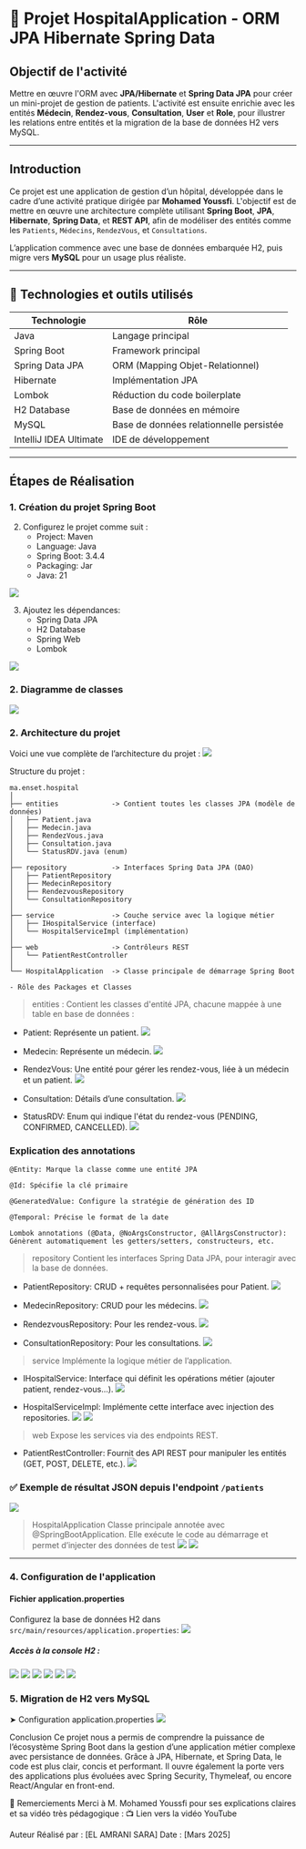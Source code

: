 # 🏥 Projet HospitalApplication - ORM JPA Hibernate Spring Data

##  Objectif de l'activité

Mettre en œuvre l'ORM avec **JPA/Hibernate** et **Spring Data JPA** pour créer un mini-projet de gestion de patients. L'activité est ensuite enrichie avec les entités **Médecin**, **Rendez-vous**, **Consultation**, **User** et **Role**, pour illustrer les relations entre entités et la migration de la base de données H2 vers MySQL.

---
## Introduction
Ce projet est une application de gestion d’un hôpital, développée dans le cadre d’une activité pratique dirigée par **Mohamed Youssfi**. L'objectif est de mettre en œuvre une architecture complète utilisant **Spring Boot**, **JPA**, **Hibernate**, **Spring Data**, et **REST API**, afin de modéliser des entités comme les `Patients`, `Médecins`, `RendezVous`, et `Consultations`.

L’application commence avec une base de données embarquée H2, puis migre vers **MySQL** pour un usage plus réaliste.

---

## 🧰 Technologies et outils utilisés

| Technologie      | Rôle |
|------------------|--|
| Java             | Langage principal |
| Spring Boot      | Framework principal |
| Spring Data JPA  | ORM (Mapping Objet-Relationnel) |
| Hibernate        | Implémentation JPA |
| Lombok           | Réduction du code boilerplate |
| H2 Database      | Base de données en mémoire  |
| MySQL            | Base de données relationnelle persistée |
| IntelliJ IDEA Ultimate | IDE de développement                     |

---

## Étapes de Réalisation

### 1. Création du projet Spring Boot

2. Configurez le projet comme suit :
    - Project: Maven
    - Language: Java
    - Spring Boot: 3.4.4
    - Packaging: Jar
    - Java: 21
   
![](src/main/captures/photo1.png)

3. Ajoutez les dépendances:
    - Spring Data JPA
    - H2 Database
    - Spring Web
    - Lombok
   
![](src/main/captures/photo2.png)

### 2. Diagramme de classes

![](src/main/captures/photo3.png)

### 2. Architecture du projet

Voici une vue complète de l’architecture du projet :
![](src/main/captures/photo4.png)

Structure du projet :

```plaintext
ma.enset.hospital
│
├── entities             -> Contient toutes les classes JPA (modèle de données)
│   ├── Patient.java
│   ├── Medecin.java
│   ├── RendezVous.java
│   ├── Consultation.java
│   └── StatusRDV.java (enum)
│
├── repository           -> Interfaces Spring Data JPA (DAO)
│   ├── PatientRepository
│   ├── MedecinRepository
│   ├── RendezvousRepository
│   └── ConsultationRepository
│
├── service              -> Couche service avec la logique métier
│   ├── IHospitalService (interface)
│   └── HospitalServiceImpl (implémentation)
│
├── web                  -> Contrôleurs REST
│   └── PatientRestController
│
└── HospitalApplication  -> Classe principale de démarrage Spring Boot
``` 
    - Rôle des Packages et Classes
> entities : 
Contient les classes d'entité JPA, chacune mappée à une table en base de données :

- Patient: Représente un patient.
  ![](src/main/captures/photo5.png)

- Medecin: Représente un médecin.
  ![](src/main/captures/photo6.png)

- RendezVous: Une entité pour gérer les rendez-vous, liée à un médecin et un patient.
![](src/main/captures/photo7.png)

- Consultation: Détails d’une consultation.
![](src/main/captures/photo8.png)

- StatusRDV: Enum qui indique l'état du rendez-vous (PENDING, CONFIRMED, CANCELLED).
![](src/main/captures/photo9.png)

### Explication des annotations
    @Entity: Marque la classe comme une entité JPA
    
    @Id: Spécifie la clé primaire
    
    @GeneratedValue: Configure la stratégie de génération des ID
    
    @Temporal: Précise le format de la date
    
    Lombok annotations (@Data, @NoArgsConstructor, @AllArgsConstructor): Génèrent automatiquement les getters/setters, constructeurs, etc.

> repository
Contient les interfaces Spring Data JPA, pour interagir avec la base de données.

- PatientRepository: CRUD + requêtes personnalisées pour Patient.
  ![](src/main/captures/photo10.png)

- MedecinRepository: CRUD pour les médecins.
  ![](src/main/captures/photo11.png)

- RendezvousRepository: Pour les rendez-vous.
  ![](src/main/captures/photo12.png)

- ConsultationRepository: Pour les consultations.
  ![](src/main/captures/photo13.png)

> service
Implémente la logique métier de l’application.

- IHospitalService: Interface qui définit les opérations métier (ajouter patient, rendez-vous...).
  ![](src/main/captures/photo14.png)

- HospitalServiceImpl: Implémente cette interface avec injection des repositories.
  ![](src/main/captures/photo15.png)
  ![](src/main/captures/photo16.png)

> web
Expose les services via des endpoints REST.

- PatientRestController: Fournit des API REST pour manipuler les entités (GET, POST, DELETE, etc.).
  ![](src/main/captures/photo17.png)

### ✅ Exemple de résultat JSON depuis l'endpoint `/patients`
![](src/main/captures/photo20.png)


> HospitalApplication
Classe principale annotée avec @SpringBootApplication. Elle exécute le code au démarrage et permet d’injecter des données de test
![](src/main/captures/photo18.png)
![](src/main/captures/photo19.png)


---
### 4. Configuration de l'application

#### Fichier application.properties
Configurez la base de données H2 dans `src/main/resources/application.properties`:
![](src/main/captures/photo21.png)

##### Accès à la console H2 :
![](src/main/captures/photo22.png)
![](src/main/captures/photo23.png)
![](src/main/captures/photo24.png)
![](src/main/captures/photo25.png)
![](src/main/captures/photo26.png)
![](src/main/captures/photo27.png)


### 5. Migration de H2 vers MySQL
➤ Configuration application.properties
![](src/main/captures/photo28.png)




Conclusion
Ce projet nous a permis de comprendre la puissance de l’écosystème Spring Boot dans la gestion d’une application métier complexe avec persistance de données. Grâce à JPA, Hibernate, et Spring Data, le code est plus clair, concis et performant. Il ouvre également la porte vers des applications plus évoluées avec Spring Security, Thymeleaf, ou encore React/Angular en front-end.

🙌 Remerciements
Merci à M. Mohamed Youssfi pour ses explications claires et sa vidéo très pédagogique :
📺 Lien vers la vidéo YouTube

Auteur
Réalisé par : [EL AMRANI SARA]
Date : [Mars 2025]